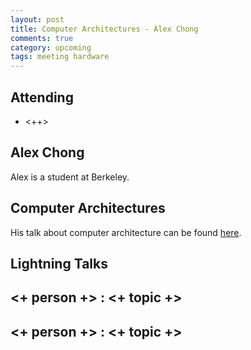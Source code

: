 ```yaml
---
layout: post
title: Computer Architectures - Alex Chong
comments: true
category: upcoming
tags: meeting hardware
---
```



## Attending

- <++>


## Alex Chong

Alex is a student at Berkeley.

## Computer Architectures

His talk about computer architecture can be found
[here](http://thehackerwithin.github.com/berkeley/images/2015.03.18-architecture.pdf).


## Lightning Talks

## <+ person +> : <+ topic +>

## <+ person +> : <+ topic +>


